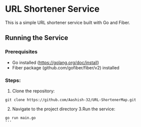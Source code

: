 # URL Shortener Service
This is a simple URL shortener service built with Go and Fiber.
## Running the Service
### Prerequisites
- Go installed (https://golang.org/doc/install)
- Fiber package (github.com/gofiber/fiber/v2) installed

### Steps:
1. Clone the repository:
```
git clone https://github.com/Aashish-32/URL-ShortenerMap.git
```
2. Navigate to the project directory
3.Run the service:
```
go run main.go
'''


